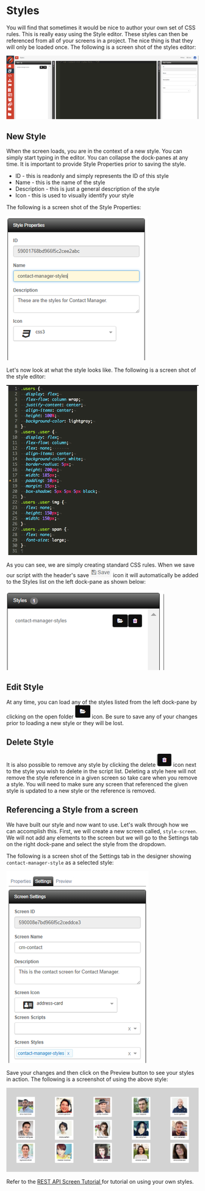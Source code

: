 # Styles

You will find that sometimes it would be nice to author your own set of CSS rules. This is really easy using the Style editor. These styles can then be referenced from all of your screens in a project. The nice thing is that they will only be loaded once. The following is a screen shot of the styles editor:

![Styles screen](../../assets/images/styles.png)

## New Style

When the screen loads, you are in the context of a new style. You can simply start typing in the editor. You can collapse the dock-panes at any time. It is important to provide Style Properties prior to saving the style. 

* ID - this is readonly and simply represents the ID of this style
* Name - this is the name of the style 
* Description - this is just a general description of the style
* Icon - this is used to visually identify your style

The following is a screen shot of the Style Properties:

![Style Properties](../../assets/images/style-properties.png)

Let's now look at what the style looks like. The following is a screen shot of the style editor:

![Style Editor](../../assets/images/style-editor.png)

As you can see, we are simply creating standard CSS rules. When we save our script with the header's save ![Script Editor](../../assets/images/button-save.png) icon it will automatically be added to the Styles list on the left dock-pane as shown below:

![Styles List](../../assets/images/styles-list.png)

## Edit Style

At any time, you can load any of the styles listed from the left dock-pane by clicking on the open folder ![Script Editor](../../assets/images/button-folder-open.png) icon. Be sure to save any of your changes prior to loading a new style or they will be lost.

## Delete Style

It is also possible to remove any style by clicking the delete ![Script Editor](../../assets/images/button-delete-black.png) icon next to the style you wish to delete in the script list. Deleting a style here will not remove the style reference in a given screen so take care when you remove a style. You will need to make sure any screen that referenced the given style is updated to a new style or the reference is removed.

## Referencing a Style from a screen

We have built our style and now want to use. Let's walk through how we can accomplish this. First, we will create a new screen called, `style-screen`. We will not add any elements to the screen but we will go to the Settings tab on the right dock-pane and select the style from the dropdown.

The following is a screen shot of the Settings tab in the designer showing `contact-manager-style` as a selected style:

![Style Reference](../../assets/images/style-reference.png)

Save your changes and then click on the Preview button to see your styles in action. The following is a screenshot of using the above style:

![Style Execution](../../assets/images/randomusers-preview.png)

Refer to the [ REST API Screen Tutorial ](../../tutorials/randomuser-screen.md) for tutorial on using your own styles.

